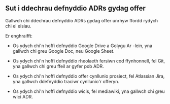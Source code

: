 ## Sut i ddechrau defnyddio ADRs gydag offer

Gallwch chi ddechrau defnyddio ADRs gydag offer unrhyw ffordd rydych chi ei eisiau.

Er enghraifft:

   * Os ydych chi'n hoffi defnyddio Google Drive a Golygu Ar -lein, yna gallwch chi greu Google Doc, neu Google Sheet.

   * Os ydych chi'n hoffi defnyddio rheolaeth fersiwn cod ffynhonnell, fel Git, yna gallwch chi greu ffeil ar gyfer pob ADR.

   * Os ydych chi'n hoffi defnyddio offer cynllunio prosiect, fel Atlassian Jira, yna gallwch ddefnyddio traciwr cynllunio'r offeryn.

   * Os ydych chi'n hoffi defnyddio wicis, fel mediawiki, yna gallwch chi greu wici ADR.